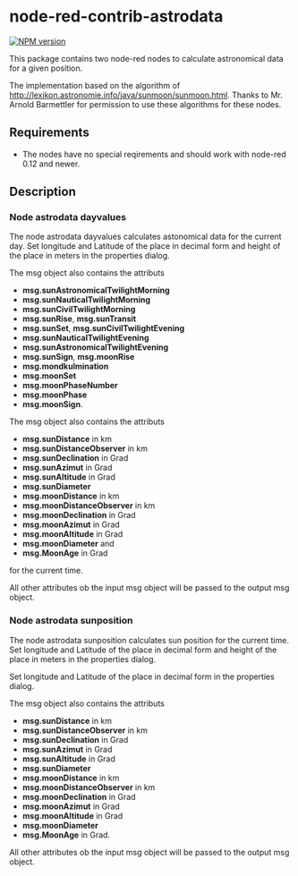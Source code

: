 node-red-contrib-astrodata
=============

[![NPM version](https://badge.fury.io/js/node-red-contrib-astrodata.svg)](http://badge.fury.io/js/node-red-contrib-astrodata)

This package contains two node-red nodes to calculate astronomical data for a given position.

The implementation based on the algorithm of http://lexikon.astronomie.info/java/sunmoon/sunmoon.html. Thanks to Mr. Arnold Barmettler for permission to use these algorithms for these nodes.

## Requirements

* The nodes have no special reqirements and should work with node-red 0.12 and newer.

## Description

### Node astrodata dayvalues

The node astrodata dayvalues calculates astonomical data for the current day. Set longitude and Latitude of the place in decimal form and height of the place in meters in the properties dialog.

The msg object also contains the attributs 
* **msg.sunAstronomicalTwilightMorning**
* **msg.sunNauticalTwilightMorning**
* **msg.sunCivilTwilightMorning**
* **msg.sunRise**, **msg.sunTransit**
* **msg.sunSet**, **msg.sunCivilTwilightEvening**
* **msg.sunNauticalTwilightEvening**
* **msg.sunAstronomicalTwilightEvening**
* **msg.sunSign**, **msg.moonRise**
* **msg.mondkulmination**
* **msg.moonSet**
* **msg.moonPhaseNumber**
* **msg.moonPhase**
* **msg.moonSign**.

The msg object also contains the attributs 
* **msg.sunDistance** in km
* **msg.sunDistanceObserver** in km 
* **msg.sunDeclination** in Grad 
* **msg.sunAzimut** in Grad 
* **msg.sunAltitude** in Grad 
* **msg.sunDiameter** 
* **msg.moonDistance** in km 
* **msg.moonDistanceObserver** in km 
* **msg.moonDeclination** in Grad 
* **msg.moonAzimut** in Grad 
* **msg.moonAltitude** in Grad 
* **msg.moonDiameter** and 
* **msg.MoonAge** in Grad 

for the current time.

All other attributes ob the input msg object will be passed to the output msg object.

### Node astrodata sunposition

The node astrodata sunposition calculates sun position for the current time. Set longitude and Latitude of the place in decimal form and height of the place in meters in the properties dialog.

Set longitude and Latitude of the place in decimal form in the properties dialog.

The msg object also contains the attributs 
* **msg.sunDistance** in km
* **msg.sunDistanceObserver** in km 
* **msg.sunDeclination** in Grad 
* **msg.sunAzimut** in Grad 
* **msg.sunAltitude** in Grad
* **msg.sunDiameter** 
* **msg.moonDistance** in km 
* **msg.moonDistanceObserver** in km 
* **msg.moonDeclination** in Grad 
* **msg.moonAzimut** in Grad
* **msg.moonAltitude** in Grad 
* **msg.moonDiameter**
* **msg.MoonAge** in Grad.

All other attributes ob the input msg object will be passed to the output msg object.
